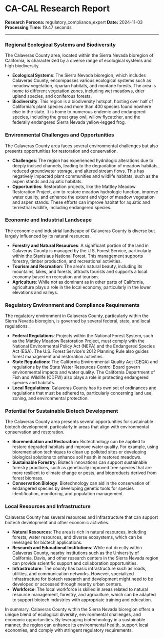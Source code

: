 # CA-CAL Research Report

**Research Persona:** regulatory_compliance_expert
**Date:** 2024-11-03
**Processing Time:** 19.47 seconds

---

### Regional Ecological Systems and Biodiversity

The Calaveras County area, located within the Sierra Nevada bioregion of California, is characterized by a diverse range of ecological systems and high biodiversity.

- **Ecological Systems**: The Sierra Nevada bioregion, which includes Calaveras County, encompasses various ecological systems such as meadow vegetation, riparian habitats, and montane forests. The area is home to different vegetation zones, including wet meadows, drier upland species, and coniferous forests.
- **Biodiversity**: This region is a biodiversity hotspot, hosting over half of California's plant species and more than 400 species found nowhere else in the state. It is home to numerous endemic and endangered species, including the great gray owl, willow flycatcher, and the federally endangered Sierra Nevada yellow-legged frog.

### Environmental Challenges and Opportunities

The Calaveras County area faces several environmental challenges but also presents opportunities for restoration and conservation.

- **Challenges**: The region has experienced hydrologic alterations due to deeply incised channels, leading to the degradation of meadow habitats, reduced groundwater storage, and altered stream flows. This has negatively impacted plant communities and wildlife habitats, such as the aspen stands and aquatic habitats.
- **Opportunities**: Restoration projects, like the Mattley Meadow Restoration Project, aim to restore meadow hydrologic function, improve water quality, and enhance the extent and vigor of meadow vegetation and aspen stands. These efforts can improve habitat for aquatic and terrestrial wildlife, including endangered species.

### Economic and Industrial Landscape

The economic and industrial landscape of Calaveras County is diverse but largely influenced by its natural resources.

- **Forestry and Natural Resources**: A significant portion of the land in Calaveras County is managed by the U.S. Forest Service, particularly within the Stanislaus National Forest. This management supports forestry, timber production, and recreational activities.
- **Tourism and Recreation**: The area's natural beauty, including its mountains, lakes, and forests, attracts tourists and supports a local economy based on recreation and tourism.
- **Agriculture**: While not as dominant as in other parts of California, agriculture plays a role in the local economy, particularly in the lower elevations and valleys.

### Regulatory Environment and Compliance Requirements

The regulatory environment in Calaveras County, particularly within the Sierra Nevada bioregion, is governed by several federal, state, and local regulations.

- **Federal Regulations**: Projects within the National Forest System, such as the Mattley Meadow Restoration Project, must comply with the National Environmental Policy Act (NEPA) and the Endangered Species Act (ESA). The U.S. Forest Service's 2012 Planning Rule also guides forest management and restoration activities.
- **State Regulations**: The California Environmental Quality Act (CEQA) and regulations by the State Water Resources Control Board govern environmental impacts and water quality. The California Department of Fish and Wildlife (CDFW) also plays a role in protecting endangered species and habitats.
- **Local Regulations**: Calaveras County has its own set of ordinances and regulations that must be adhered to, particularly concerning land use, zoning, and environmental protection.

### Potential for Sustainable Biotech Development

The Calaveras County area presents several opportunities for sustainable biotech development, particularly in areas that align with environmental conservation and restoration.

- **Bioremediation and Restoration**: Biotechnology can be applied to restore degraded habitats and improve water quality. For example, using bioremediation techniques to clean up polluted sites or developing biological solutions to enhance soil health in restored meadows.
- **Sustainable Forestry**: Biotech innovations can support sustainable forestry practices, such as genetically improved tree species that are more resilient to climate change or pests, and bioproducts derived from forest biomass.
- **Conservation Biology**: Biotechnology can aid in the conservation of endangered species by developing genetic tools for species identification, monitoring, and population management.

### Local Resources and Infrastructure

Calaveras County has several resources and infrastructure that can support biotech development and other economic activities.

- **Natural Resources**: The area is rich in natural resources, including forests, water resources, and diverse ecosystems, which can be leveraged for biotech applications.
- **Research and Educational Institutions**: While not directly within Calaveras County, nearby institutions such as the University of California, Davis, and other research centers in the Sierra Nevada region can provide scientific support and collaboration opportunities.
- **Infrastructure**: The county has basic infrastructure such as roads, utilities, and communication networks. However, specialized infrastructure for biotech research and development might need to be developed or accessed through nearby urban centers.
- **Workforce**: The local workforce is skilled in areas related to natural resource management, forestry, and agriculture, which can be adapted to support biotech industries with appropriate training and education.

In summary, Calaveras County within the Sierra Nevada bioregion offers a unique blend of ecological diversity, environmental challenges, and economic opportunities. By leveraging biotechnology in a sustainable manner, the region can enhance its environmental health, support local economies, and comply with stringent regulatory requirements.